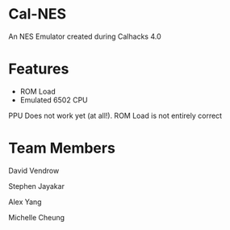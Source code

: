 # Cal-NES
An NES Emulator created during Calhacks 4.0

# Features
- ROM Load
- Emulated 6502 CPU

PPU Does not work yet (at all!).
ROM Load is not entirely correct

# Team Members
David Vendrow

Stephen Jayakar

Alex Yang

Michelle Cheung
